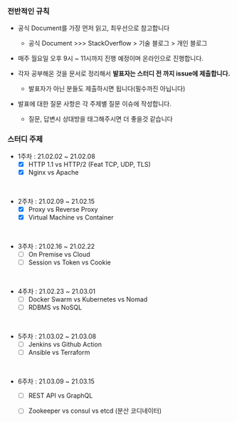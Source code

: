 ### 전반적인 규칙

- 공식 Document를 가장 먼저 읽고, 최우선으로 참고합니다  
  - 공식 Document >>> StackOverflow  > 기술 블로그  > 개인 블로그
- 매주 월요일 오후 9시 ~ 11시까지 진행 예정이며 온라인으로 진행합니다.
- 각자 공부해온 것을 문서로 정리해서 **발표자는 스터디 전 까지 issue에 제출합니다.**
  - 발표자가 아닌 분들도 제출하시면 됩니다(필수까진 아닙니다)

- 발표에 대한 질문 사항은 각 주제별 질문 이슈에 작성합니다.
  - 질문, 답변시 상대방을 태그해주시면 더 좋을것 같습니다

### 스터디 주제 
- 1주차 : 21.02.02 ~ 21.02.08
  - [x] HTTP 1.1 vs HTTP/2 (Feat TCP, UDP, TLS)
  - [x] Nginx vs Apache

<br>

- 2주차 : 21.02.09 ~ 21.02.15
  - [x] Proxy vs Reverse Proxy
  - [x] Virtual Machine vs Container

<br>

- 3주차 : 21.02.16 ~ 21.02.22
  - [ ] On Premise vs Cloud
  - [ ] Session vs Token vs Cookie

<br>

- 4주차 : 21.02.23 ~ 21.03.01
  - [ ] Docker Swarm vs Kubernetes vs Nomad
  - [ ] RDBMS vs NoSQL

<br>

- 5주차 : 21.03.02 ~ 21.03.08
  - [ ] Jenkins vs Github Action 
  - [ ] Ansible vs Terraform

<br>

- 6주차 : 21.03.09 ~ 21.03.15
  - [ ] REST API vs GraphQL
  - [ ] Zookeeper vs consul vs etcd (분산 코디네이터)

